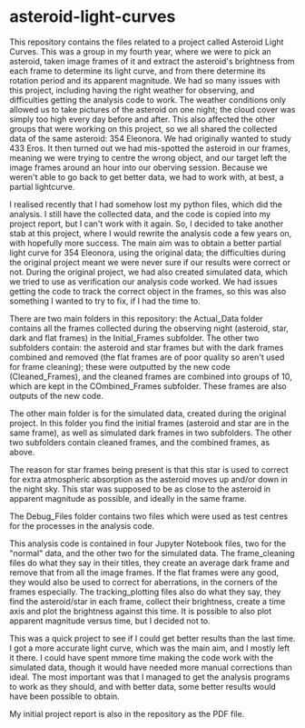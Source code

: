 # asteroid-light-curves

This repository contains the files related to a project called Asteroid Light Curves.
This was a group in my fourth year, where we were to pick an asteroid, taken image frames of it and extract the asteroid's brightness from each frame to determine its light curve, and from there determine its rotation period and its apparent magnitude.
We had so many issues with this project, including having the right weather for observing, and difficulties getting the analysis code to work.
The weather conditions only allowed us to take pictures of the asteroid on one night; the cloud cover was simply too high every day before and after.
This also affected the other groups that were working on this project, so we all shared the collected data of the same asteroid: 354 Eleonora.
We had originally wanted to study 433 Eros.
It then turned out we had mis-spotted the asteroid in our frames, meaning we were trying to centre the wrong object, and our target left the image frames around an hour into our oberving session.
Because we weren't able to go back to get better data, we had to work with, at best, a partial lightcurve.

I realised recently that I had somehow lost my python files, which did the analysis.
I still have the collected data, and the code is copied into my project report, but I can't work with it again.
So, I decided to take another stab at this project, where I would rewrite the analysis code a few years on, with hopefully more success.
The main aim was to obtain a better partial light curve for 354 Eleonora, using the original data; the difficulties during the original project meant we were never sure if our results were correct or not.
During the original project, we had also created simulated data, which we tried to use as verification our analysis code worked.
We had issues getting the code to track the correct object in the frames, so this was also something I wanted to try to fix, if I had the time to.


There are two main folders in this repository: the Actual_Data folder contains all the frames collected during the observing night (asteroid, star, dark and flat frames) in the Initial_Frames subfolder.
The other two subfolders contain: the asteroid and star frames but with the dark frames combined and removed (the flat frames are of poor quality so aren't used for frame cleaning); these were outputted by the new code (Cleaned_Frames), and the cleaned frames are combined into groups of 10, which are kept in the COmbined_Frames subfolder. These frames are also outputs of the new code.

The other main folder is for the simulated data, created during the original project.
In this folder you find the initial frames (asteroid and star are in the same frame), as well as simulated dark frames in two subfolders.
The other two subfolders contain cleaned frames, and the combined frames, as above.

The reason for star frames being present is that this star is used to correct for extra atmospheric absorption as the asteroid moves up and/or down in the night sky. 
This star was supposed to be as close to the asteroid in apparent magnitude as possible, and ideally in the same frame.


The Debug_Files folder contains two files which were used as test centres for the processes in the analysis code.

This analysis code is contained in four Jupyter Notebook files, two for the "normal" data, and the other two for the simulated data.
The frame_cleaning files do what they say in their titles, they create an average dark frame and remove that from all the image frames.
If the flat frames were any good, they would also be used to correct for aberrations, in the corners of the frames especially.
The tracking_plotting files also do what they say, they find the asteroid/star in each frame, collect their brightness, create a time axis and plot the brightness against this time.
It is possible to also plot apparent magnitude versus time, but I decided not to.


This was a quick project to see if I could get better results than the last time.
I got a more accurate light curve, which was the main aim, and I mostly left it there.
I could have spent mmore time making the code work with the simulated data, though it would have needed more manual corrections than ideal.
The most important was that I managed to get the analysis programs to work as they should, and with better data, some better results would have been possible to obtain.

My initial project report is also in the repository as the PDF file.
